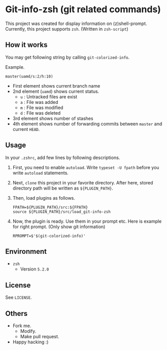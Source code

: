 # Git-info-zsh (git related commands)

This project was created for display information on (z)shell-prompt.
Currently, this project supports `zsh`. (Written in `zsh-script`)

## How it works

You may get following string by calling `git-colorized-info`.

Example.

`master(uamd/s:2/h:10)`

* First element shows current branch name
* 2nd element (`uamd`) shows current status.
    * `u` : Untracked files are exist
    * `a` : File was added
    * `m` : File was modified
    * `d` : File was deleted
* 3rd element shows number of stashes
* 4th element shows number of forwarding commits between `master` and current `HEAD`.

## Usage

In your `.zshrc`, add few lines by following descriptions.

1. First, you need to enable `autoload`. Write `typeset -U fpath` before you write `autoload` statements.
2. Next, `clone` this project in your favorite directory. After here, stored directory path will be written as `${PLUGIN_PATH}`.
3. Then, load plugins as follows.

    ```
    FPATH=${PLUGIN_PATH}/src:${FPATH}
    source ${PLUGIN_PATH}/src/load_git-info-zsh
    ```

4. Now, the plugin is ready. Use them in your prompt etc. Here is example for right prompt. (Only show git information)

    `RPROMPT=$'$(git-colorized-info)'`

## Environment

* `zsh`
    * Version `5.2.0`

## License

See `LICENSE`.

## Others

* Fork me.
    * Modify.
    * Make pull request.
* Happy hacking :)

